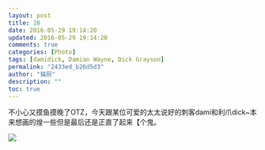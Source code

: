 ```yaml
---
layout: post
title: 28
date: 2016-05-29 19:14:20
updated: 2016-05-29 19:14:20
comments: true
categories: [Photo]
tags: [damidick, Damian Wayne, Dick Grayson]
permalink: "2433ed_b26d5d3"
author: "猫厨"
description: ""
toc: true
---
```


<p>不小心又摸鱼摸晚了OTZ，今天跟某位可爱的太太说好的刺客dami和利爪dick~本来想画的煌一些但是最后还是正直了起来【个鬼。</p>

![](/img/img_cVZNdzJtQk9JV2NMMThONjVLRzlWL2ZWWk1JNmtiSGVmc2YyS1RNSWVNMU1HTjc2eDgrRktnPT0.jpg)